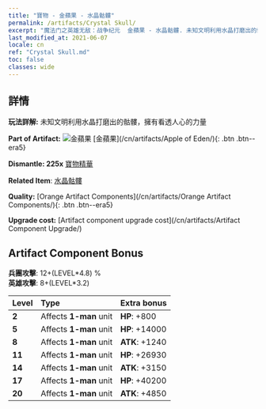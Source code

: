 ```yaml
---
title: "寶物 - 金蘋果 - 水晶骷髏"
permalink: /artifacts/Crystal Skull/
excerpt: "魔法门之英雄无敌：战争纪元  金蘋果 - 水晶骷髏. 未知文明利用水晶打磨出的骷髏，擁有看透人心的力量"
last_modified_at: 2021-06-07
locale: cn
ref: "Crystal Skull.md"
toc: false
classes: wide
---
```




## 詳情

 **玩法詳解:** 未知文明利用水晶打磨出的骷髏，擁有看透人心的力量

 **Part of Artifact:** ![金蘋果](/images/t/icon_artifact_49.png) [金蘋果](/cn/artifacts/Apple of Eden/){: .btn .btn--era5}

 **Dismantle: 225x** [寶物精華](/cn/Items/con_905/)

 **Related Item**: [水晶骷髏](/cn/Items/art_182/)

 **Quality:** [Orange Artifact Components](/cn/artifacts/Orange Artifact Components/){: .btn .btn--era5}

 **Upgrade cost:** [Artifact component upgrade cost](/cn/artifacts/Artifact Component Upgrade/)

## Artifact Component Bonus

  **兵團攻擊**: 12+(LEVEL\*4.8) %<br/>**英雄攻擊**: 8+(LEVEL\*3.2)

  |  Level  | Type |    Extra bonus  | 
  |:--------|:-----|:----------------| 
  | **2** | Affects **1-man** unit | **HP**: +800 | 
  | **5** | Affects **1-man** unit | **HP**: +14000 | 
  | **8** | Affects **1-man** unit | **ATK**: +1240 | 
  | **11** | Affects **1-man** unit | **HP**: +26930 | 
  | **14** | Affects **1-man** unit | **ATK**: +3150 | 
  | **17** | Affects **1-man** unit | **HP**: +40200 | 
  | **20** | Affects **1-man** unit | **ATK**: +4850 | 
